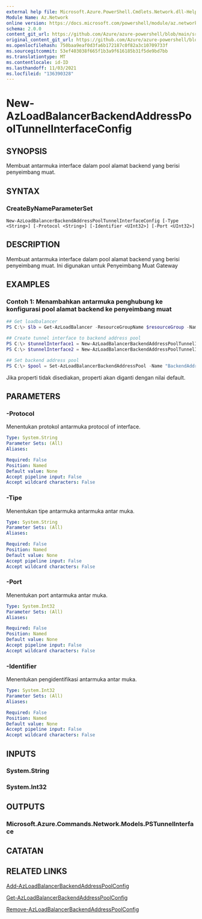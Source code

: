 ```yaml
---
external help file: Microsoft.Azure.PowerShell.Cmdlets.Network.dll-Help.xml
Module Name: Az.Network
online version: https://docs.microsoft.com/powershell/module/az.network/new-AzLoadBalancerBackendAddressPoolTunnelInterfaceConfig
schema: 2.0.0
content_git_url: https://github.com/Azure/azure-powershell/blob/main/src/Network/Network/help/New-AzLoadBalancerBackendAddressPoolTunnelInterfaceConfig.md
original_content_git_url: https://github.com/Azure/azure-powershell/blob/main/src/Network/Network/help/New-AzLoadBalancerBackendAddressPoolTunnelInterfaceConfig.md
ms.openlocfilehash: 750baa9eaf0d3fa6b172187c0f82a3c10709733f
ms.sourcegitcommit: 53ef403038f665f1b3a9f616185b31f5de9bd7bb
ms.translationtype: MT
ms.contentlocale: id-ID
ms.lasthandoff: 11/03/2021
ms.locfileid: "136390328"
---
```

# New-AzLoadBalancerBackendAddressPoolTunnelInterfaceConfig

## SYNOPSIS
Membuat antarmuka interface dalam pool alamat backend yang berisi penyeimbang muat.

## SYNTAX

### CreateByNameParameterSet
```
New-AzLoadBalancerBackendAddressPoolTunnelInterfaceConfig [-Type <String>] [-Protocol <String>] [-Identifier <UInt32>] [-Port <UInt32>]
```

## DESCRIPTION
Membuat antarmuka interface dalam pool alamat backend yang berisi penyeimbang muat. Ini digunakan untuk Penyeimbang Muat Gateway
## EXAMPLES

### Contoh 1: Menambahkan antarmuka penghubung ke konfigurasi pool alamat backend ke penyeimbang muat
```powershell
## Get loadbalancer
PS C:\> $lb = Get-AzLoadBalancer -ResourceGroupName $resourceGroup -Name $loadBalancerName

## Create tunnel interface to backend address pool
PS C:\> $tunnelInterface1 = New-AzLoadBalancerBackendAddressPoolTunnelInterfaceConfig -Protocol Vxlan -Type Internal -Port 2000 -Identifier 800 -BackendAddressPool $pool
PS C:\> $tunnelInterface2 = New-AzLoadBalancerBackendAddressPoolTunnelInterfaceConfig -Protocol Vxlan -Type External -Port 2001 -Identifier 801 -BackendAddressPool $pool

## Set backend address pool
PS C:\> $pool = Set-AzLoadBalancerBackendAddressPool -Name "BackendAddressPool02" -TunnelInterface $tunnelInterface1, $tunnelInterface2
```
Jika properti tidak disediakan, properti akan diganti dengan nilai default.

## PARAMETERS

### -Protocol
Menentukan protokol antarmuka protocol of interface.

```yaml
Type: System.String
Parameter Sets: (All)
Aliases:

Required: False
Position: Named
Default value: None
Accept pipeline input: False
Accept wildcard characters: False
```

### -Tipe
Menentukan tipe antarmuka antarmuka antar muka.

```yaml
Type: System.String
Parameter Sets: (All)
Aliases:

Required: False
Position: Named
Default value: None
Accept pipeline input: False
Accept wildcard characters: False
```

### -Port
Menentukan port antarmuka antar muka.

```yaml
Type: System.Int32
Parameter Sets: (All)
Aliases:

Required: False
Position: Named
Default value: None
Accept pipeline input: False
Accept wildcard characters: False
```

### -Identifier
Menentukan pengidentifikasi antarmuka antar muka.

```yaml
Type: System.Int32
Parameter Sets: (All)
Aliases:

Required: False
Position: Named
Default value: None
Accept pipeline input: False
Accept wildcard characters: False
```

## INPUTS

### System.String

### System.Int32

## OUTPUTS

### Microsoft.Azure.Commands.Network.Models.PSTunnelInterface

## CATATAN

## RELATED LINKS

[Add-AzLoadBalancerBackendAddressPoolConfig](./Add-AzLoadBalancerBackendAddressPoolConfig.md)

[Get-AzLoadBalancerBackendAddressPoolConfig](./Get-AzLoadBalancerBackendAddressPoolConfig.md)

[Remove-AzLoadBalancerBackendAddressPoolConfig](./Remove-AzLoadBalancerBackendAddressPoolConfig.md)
